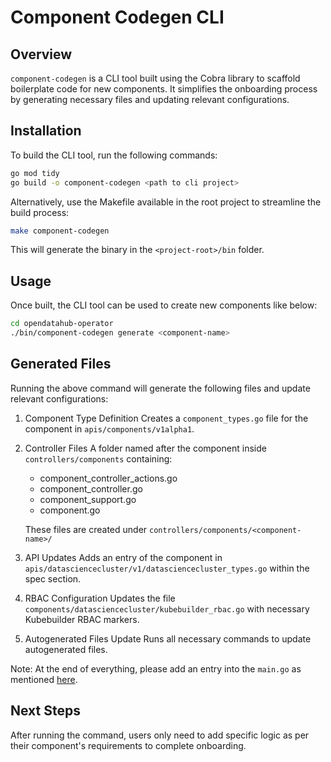 # Component Codegen CLI

## Overview
`component-codegen` is a CLI tool built using the Cobra library to scaffold boilerplate code for new components. It simplifies the onboarding process by generating necessary files and updating relevant configurations.

## Installation

To build the CLI tool, run the following commands:
```sh
go mod tidy
go build -o component-codegen <path to cli project>
```

Alternatively, use the Makefile available in the root project to streamline the build process:

```sh
make component-codegen
```
This will generate the binary in the `<project-root>/bin` folder.

## Usage
Once built, the CLI tool can be used to create new components like below:

```sh
cd opendatahub-operator
./bin/component-codegen generate <component-name>
```

## Generated Files
Running the above command will generate the following files and update relevant configurations:

1. Component Type Definition
Creates a `component_types.go` file for the component in `apis/components/v1alpha1`.
2. Controller Files
A folder named after the component inside `controllers/components` containing:

   - component_controller_actions.go
   - component_controller.go
   - component_support.go
   - component.go

    These files are created under `controllers/components/<component-name>/`

1. API Updates
Adds an entry of the component in `apis/datasciencecluster/v1/datasciencecluster_types.go` within the spec section.

2. RBAC Configuration
Updates the file `components/datasciencecluster/kubebuilder_rbac.go` with necessary Kubebuilder RBAC markers.

3. Autogenerated Files Update
Runs all necessary commands to update autogenerated files.

Note:
 At the end of everything, please add an entry into the `main.go` as mentioned [here](../../docs/COMPONENT_INTEGRATION.md#update-maingo).
## Next Steps
After running the command, users only need to add specific logic as per their component's requirements to complete onboarding.
